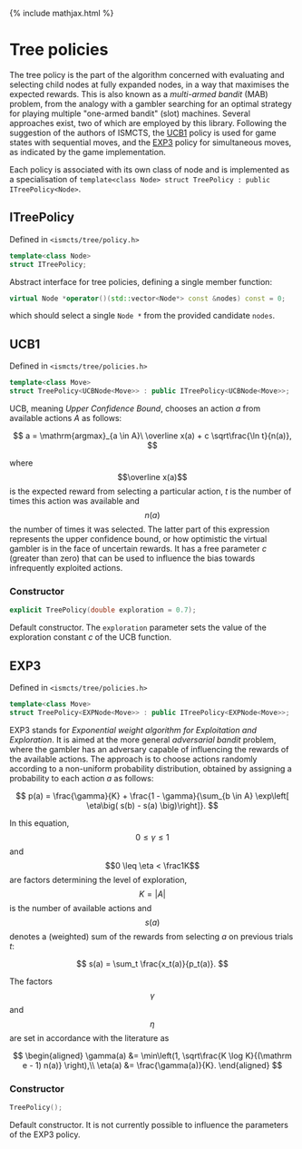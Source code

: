 {% include mathjax.html %}
# Tree policies
The tree policy is the part of the algorithm concerned with evaluating and selecting child nodes at fully expanded nodes, in a way that maximises the expected rewards. This is also known as a *multi-armed bandit* (MAB) problem, from the analogy with a gambler searching for an optimal strategy for playing multiple "one-armed bandit" (slot) machines. Several approaches exist, two of which are employed by this library. Following the suggestion of the authors of ISMCTS, the [UCB1](#UCB1) policy is used for game states with sequential moves, and the [EXP3](#EXP3) policy for simultaneous moves, as indicated by the game implementation.

Each policy is associated with its own class of node and is implemented as a specialisation of `template<class Node> struct TreePolicy : public ITreePolicy<Node>`.

## ITreePolicy
Defined in `<ismcts/tree/policy.h>`
```cpp
template<class Node>
struct ITreePolicy;
```
Abstract interface for tree policies, defining a single member function:
```cpp
virtual Node *operator()(std::vector<Node*> const &nodes) const = 0;
```
which should select a single `Node *` from the provided candidate `nodes`.

## UCB1
Defined in `<ismcts/tree/policies.h>`
```cpp
template<class Move>
struct TreePolicy<UCBNode<Move>> : public ITreePolicy<UCBNode<Move>>;
```
UCB, meaning *Upper Confidence Bound*, chooses an action *a* from available actions *A* as follows:

$$
a = \mathrm{argmax}_{a \in A}\ \overline x(a) + c \sqrt\frac{\ln t}{n(a)},
$$

where $$\overline x(a)$$ is the expected reward from selecting a particular action, *t* is the number of times this action was available and $$n(a)$$ the number of times it was selected. The latter part of this expression represents the upper confidence bound, or how optimistic the virtual gambler is in the face of uncertain rewards. It has a free parameter *c* (greater than zero) that can be used to influence the bias towards infrequently exploited actions.

### Constructor
```cpp
explicit TreePolicy(double exploration = 0.7);
```
Default constructor. The `exploration` parameter sets the value of the exploration constant *c* of the UCB function.

## EXP3
Defined in `<ismcts/tree/policies.h>`
```cpp
template<class Move>
struct TreePolicy<EXPNode<Move>> : public ITreePolicy<EXPNode<Move>>;
```
EXP3 stands for *Exponential weight algorithm for Exploitation and Exploration*. It is aimed at the more general *adversarial bandit* problem, where the gambler has an adversary capable of influencing the rewards of the available actions. The approach is to choose actions randomly according to a non-uniform probability distribution, obtained by assigning a probability to each action *a* as follows:

$$
p(a) = \frac{\gamma}{K} + \frac{1 - \gamma}{\sum_{b \in A} \exp\left[ \eta\big( s(b) - s(a) \big)\right]}.
$$

In this equation, $$0 \leq \gamma \leq 1$$ and $$0 \leq \eta < \frac1K$$ are factors determining the level of exploration, $$K = \vert A\vert$$ is the number of available actions and $$s(a)$$ denotes a (weighted) sum of the rewards from selecting *a* on previous trials *t*:

$$
s(a) = \sum_t \frac{x_t(a)}{p_t(a)}.
$$

The factors $$\gamma$$ and $$\eta$$ are set in accordance with the literature as

$$
\begin{aligned}
    \gamma(a) &= \min\left(1, \sqrt\frac{K \log K}{(\mathrm e - 1) n(a)} \right),\\
    \eta(a)   &= \frac{\gamma(a)}{K}.
\end{aligned}
$$

### Constructor
```cpp
TreePolicy();
```
Default constructor. It is not currently possible to influence the parameters of the EXP3 policy.
